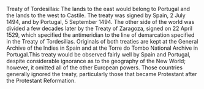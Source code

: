 Treaty of Tordesillas: The lands to the east would belong to Portugal and the lands to the west to Castile. The treaty was signed by Spain, 2 July 1494, and by Portugal, 5 September 1494. The other side of the world was divided a few decades later by the Treaty of Zaragoza, signed on 22 April 1529, which specified the antimeridian to the line of demarcation specified in the Treaty of Tordesillas. Originals of both treaties are kept at the  General Archive of the Indies in Spain and at the Torre do Tombo National Archive in Portugal.This treaty would be observed fairly well by Spain and Portugal, despite considerable ignorance as to the geography of the New World; however, it omitted all of the other European powers. Those countries generally ignored the treaty, particularly those that became Protestant after the Protestant Reformation.
